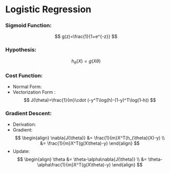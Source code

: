 # Logistic Regression

### Sigmoid Function:
$$
g(z)=\frac{1}{1+e^{-z}}
$$

### Hypothesis:
$$
h_{\theta}(X)=g(X\theta)
$$

### Cost Function:
* Normal Form:
* Vectorization Form :
$$
J(\theta)=\frac{1}{m}\cdot (-y^T\log(h)-(1-y)^T\log(1-h))
$$

### Gradient Descent:
* Derivation:
* Gradient:
$$
\begin{align}
\nabla{J(\theta)} &= \frac{1}{m}X^T(h_{\theta}(X)-y) \\
&= \frac{1}{m}X^T(g(X\theta)-y)
\end{align}
$$
* Update:
$$
\begin{align}
\theta &= \theta-\alpha\nabla{J(\theta)} \\
&= \theta-\alpha\frac{1}{m}X^T(g(X\theta)-y)
\end{align}
$$